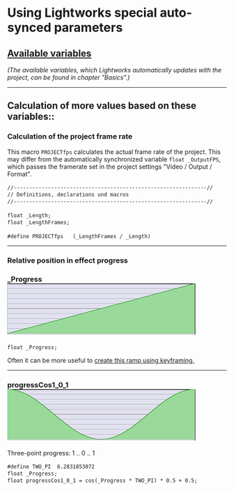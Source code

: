# Using Lightworks special auto-synced parameters

## [Available variables](../Basics/Variables_etc/Auto_synced/README.md)  
   *(The available variables, which Lightworks automatically updates with the project, can be found in chapter "Basics".)*

---

## Calculation of more values based on these variables::

### Calculation of the project frame rate
This macro `PROJECTfps` calculates the actual frame rate of the project.
This may differ from the automatically synchronized variable `float _OutputFPS`, which passes the framerate set in the project settings "Video / Output / Format".  

```` Code
//--------------------------------------------------------------//
// Definitions, declarations und macros
//--------------------------------------------------------------//

float _Length;
float _LengthFrames; 

#define PROJECTfps   (_LengthFrames / _Length)
````


---


### Relative position in effect progress

### _Progress   ![](images/_Progress.PNG)
```` Code
float _Progress;
````  

Often it can be more useful to [create this ramp using keyframing.](cd/Basics/Variables_etc/Auto_synced/README.md)


--- 
 
### progressCos1_0_1   ![](images/progressCos1_0_1.PNG)
Three-point progress: 1 .. 0 .. 1 

```` Code
#define TWO_PI  6.2831853072
float _Progress;
float progressCos1_0_1 = cos(_Progress * TWO_PI) * 0.5 + 0.5;
````
